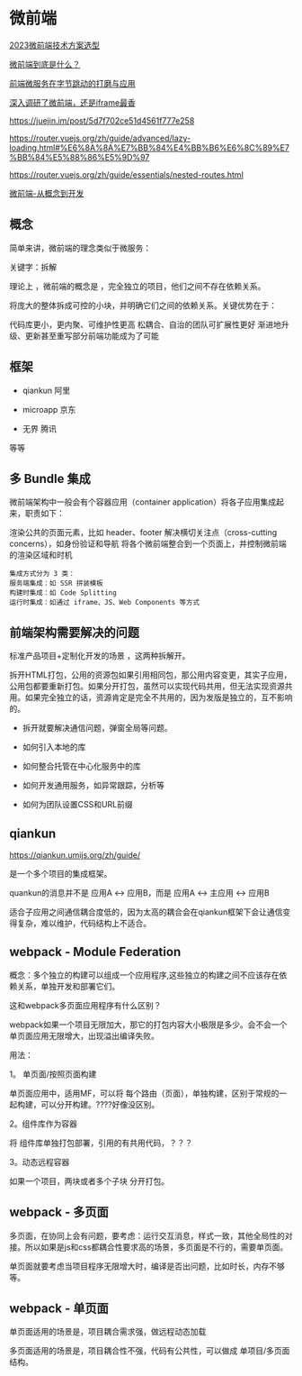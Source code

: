 # 微前端

[2023微前端技术方案选型](https://juejin.cn/post/7236021829000691771)

[微前端到底是什么？](https://zhuanlan.zhihu.com/p/96464401)

[前端微服务在字节跳动的打磨与应用](https://juejin.cn/post/6844904046487142408)

[深入调研了微前端，还是iframe最香](https://juejin.cn/post/7244070072788287544)

<https://juejin.im/post/5d7f702ce51d4561f777e258>

<https://router.vuejs.org/zh/guide/advanced/lazy-loading.html#%E6%8A%8A%E7%BB%84%E4%BB%B6%E6%8C%89%E7%BB%84%E5%88%86%E5%9D%97>

<https://router.vuejs.org/zh/guide/essentials/nested-routes.html>

[微前端-从概念到开发](https://juejin.cn/book/6897057247579504653/section/6897053872334831620)

## 概念

简单来讲，微前端的理念类似于微服务：

关键字：拆解

理论上 ，微前端的概念是 ，完全独立的项目，他们之间不存在依赖关系。

将庞大的整体拆成可控的小块，并明确它们之间的依赖关系。关键优势在于：

代码库更小，更内聚、可维护性更高
松耦合、自治的团队可扩展性更好
渐进地升级、更新甚至重写部分前端功能成为了可能

## 框架

- qiankun  阿里

- microapp 京东

- 无界 腾讯

等等

## 多 Bundle 集成

微前端架构中一般会有个容器应用（container application）将各子应用集成起来，职责如下：

渲染公共的页面元素，比如 header、footer
解决横切关注点（cross-cutting concerns），如身份验证和导航
将各个微前端整合到一个页面上，并控制微前端的渲染区域和时机

```
集成方式分为 3 类：
服务端集成：如 SSR 拼装模板
构建时集成：如 Code Splitting
运行时集成：如通过 iframe、JS、Web Components 等方式
```

## 前端架构需要解决的问题

标准产品项目+定制化开发的场景 ，这两种拆解开。

拆开HTML打包，公用的资源包如果引用相同包，那公用内容变更，其实子应用，公用包都要重新打包。如果分开打包，虽然可以实现代码共用，但无法实现资源共用。如果完全独立的话，资源肯定是完全不共用的，因为发版是独立的，互不影响的。

- 拆开就要解决通信问题，弹窗全局等问题。

- 如何引入本地的库

- 如何整合托管在中心化服务中的库

- 如何开发通用服务，如异常跟踪，分析等

- 如何为团队设置CSS和URL前缀

## qiankun

<https://qiankun.umijs.org/zh/guide/>

是一个多个项目的集成框架。

quankun的消息并不是 应用A <-> 应用B，而是  应用A <-> 主应用 <-> 应用B

适合子应用之间通信耦合度低的，因为太高的耦合会在qiankun框架下会让通信变得复杂，难以维护，代码结构上不适合。

## webpack - Module Federation

概念：多个独立的构建可以组成一个应用程序,这些独立的构建之间不应该存在依赖关系，单独开发和部署它们。

这和webpack多页面应用程序有什么区别？

webpack如果一个项目无限加大，那它的打包内容大小极限是多少。会不会一个单页面应用无限增大，出现溢出编译失败。

用法：

1。 单页面/按照页面构建

单页面应用中，适用MF，可以将 每个路由（页面），单独构建，区别于常规的一起构建，可以分开构建。????好像没区别。

2。组件库作为容器

将 组件库单独打包部署，引用的有共用代码，？？？

3。动态远程容器

如果一个项目，两块或者多个子块 分开打包。

## webpack - 多页面

多页面，在协同上会有问题，要考虑：运行交互消息，样式一致，其他全局性的对接。所以如果是js和css都耦合性要求高的场景，多页面是不行的，需要单页面。

单页面就要考虑当项目程序无限增大时，编译是否出问题，比如时长，内存不够等。

## webpack - 单页面

单页面适用的场景是，项目耦合需求强，做远程动态加载

多页面适用的场景是，项目耦合性不强，代码有公共性，可以做成 单项目/多页面结构。
